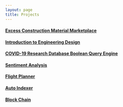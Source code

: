 ```yaml
---
layout: page
title: Projects
---
```


#### [Excess Construction Material Marketplace]({{site.baseurl}}/ecmm/)

#### [Introduction to Engineering Design]({{site.baseurl}}/knw/)

#### [COVID-19 Research Database Boolean Query Engine]({{site.baseurl}}/searchengine/)

#### [Sentiment Analysis]({{site.baseurl}}/sentan/)

#### [Flight Planner]({{site.baseurl}}/fltpln/)

#### [Auto Indexer]({{site.baseurl}}/autoindex/)

#### [Block Chain]({{site.baseurl}}/blockchain/)